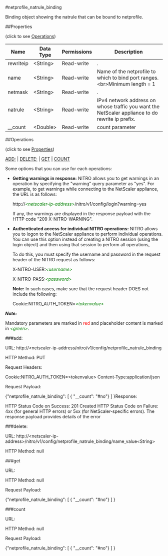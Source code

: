 #netprofile_natrule_binding

Binding object showing the natrule that can be bound to netprofile.


##Properties 
<span>(click to see [Operations](#operations))</span>


<table><thead><tr><th>Name</th><th> Data Type</th><th> Permissions</th><th>Description</th></tr></thead><tbody><tr><td>rewriteip</td><td>&lt;String></td><td>Read-write</td><td>.</td><tr><tr><td>name</td><td>&lt;String></td><td>Read-write</td><td>Name of the netprofile to which to bind port ranges.&lt;br>Minimum length = 1</td><tr><tr><td>netmask</td><td>&lt;String></td><td>Read-write</td><td>.</td><tr><tr><td>natrule</td><td>&lt;String></td><td>Read-write</td><td>IPv4 network address on whose traffic you want the NetScaler appliance to do rewrite ip prefix.</td><tr><tr><td>__count</td><td>&lt;Double></td><td>Read-write</td><td>count parameter</td><tr></tbody></table>
##Operations 
<span>(click to see [Properties](#properties))</span>


[ADD:](#add:) | [DELETE:](#delete:) | [GET](#get) | [COUNT](#count)


Some options that you can use for each operations:
<ul><li><p><b>Getting warnings in response:</b> NITRO allows you to get warnings in an operation by specifying the "warning" query parameter as "yes". For example, to get warnings while connecting to the NetScaler appliance, the URL is as follows:</p><p>http://<span style="color:green;font-style:italic;">&lt;netscaler-ip-address&gt;</span>/nitro/v1/config/login?warning=yes</p><p>If any, the warnings are displayed in the response payload with the HTTP code "209 X-NITRO-WARNING".</p></li><li><p><b>Authenticated access for individual NITRO operations:</b> NITRO allows you to logon to the NetScaler appliance to perform individual operations. You can use this option instead of creating a NITRO session (using the login object) and then using that session to perform all operations,</p><p>To do this, you must specify the username and password in the request header of the NITRO request as follows:</p><p>X-NITRO-USER:<span style="color:green;font-style:italic;">&lt;username&gt;</span></p><p>X-NITRO-PASS:<span style="color:green;font-style:italic;">&lt;password&gt;</span></p><p><b>Note:</b> In such cases, make sure that the request header DOES not include the following:</p><p>Cookie:NITRO_AUTH_TOKEN=<span style="color:green;font-style:italic;">&lt;tokenvalue&gt;</span></p></li></ul>



***Note:*** 
Mandatory parameters are marked in <span style="color:#FF0000;">red</span> and placeholder content is marked in <span style="color:green;font-style:italic">&lt;green&gt;</span>.

###add:



URL: http://&lt;netscaler-ip-address/nitro/v1/config/netprofile_natrule_binding
HTTP Method: PUT
Request Headers:

Cookie:NITRO_AUTH_TOKEN=&lt;tokenvalue&gt;Content-Type:application/json

Request Payload: 
{"netprofile_natrule_binding": [ { "__count": "#no"} ] }Response:
HTTP Status Code on Success: 201 CreatedHTTP Status Code on Failure: 4xx   (for general HTTP errors) or 5xx     (for NetScaler-specific errors). The response payload provides details of the error 


###delete:



URL: http://&lt;netscaler-ip-address&gt;/nitro/v1/config/netprofile_natrule_binding/name_value&lt;String&gt;
HTTP Method: null



###get



URL:
HTTP Method: null
Request Payload: 
{"netprofile_natrule_binding": [ { "__count": "#no"} ] }


###count



URL:
HTTP Method: null
Request Payload: 
{"netprofile_natrule_binding": [ { "__count": "#no"} ] }


